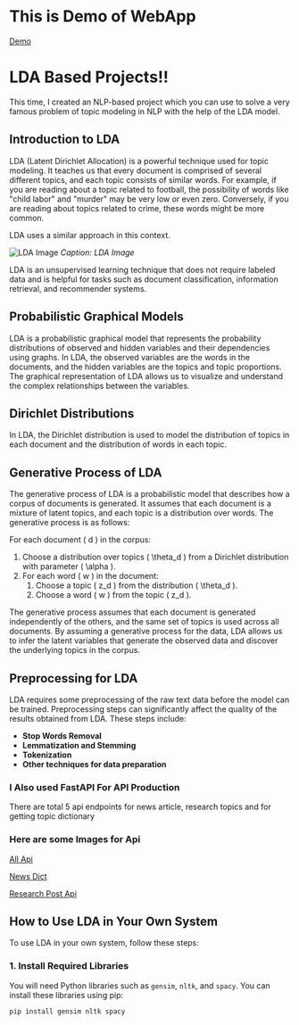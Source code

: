 # This is Demo of WebApp
[Demo](results/lda.mp4)

# LDA Based Projects!!

This time, I created an NLP-based project which you can use to solve a very famous problem of topic modeling in NLP with the help of the LDA model.

## Introduction to LDA

LDA (Latent Dirichlet Allocation) is a powerful technique used for topic modeling. It teaches us that every document is comprised of several different topics, and each topic consists of similar words. For example, if you are reading about a topic related to football, the possibility of words like "child labor" and "murder" may be very low or even zero. Conversely, if you are reading about topics related to crime, these words might be more common.

LDA uses a similar approach in this context.

![LDA Image](https://miro.medium.com/v2/resize:fit:850/1*VK5R_2YlRx3NbRIMbUxJ8Q.png)
*Caption: LDA Image*

LDA is an unsupervised learning technique that does not require labeled data and is helpful for tasks such as document classification, information retrieval, and recommender systems.

## Probabilistic Graphical Models

LDA is a probabilistic graphical model that represents the probability distributions of observed and hidden variables and their dependencies using graphs. In LDA, the observed variables are the words in the documents, and the hidden variables are the topics and topic proportions. The graphical representation of LDA allows us to visualize and understand the complex relationships between the variables.

## Dirichlet Distributions

In LDA, the Dirichlet distribution is used to model the distribution of topics in each document and the distribution of words in each topic.

## Generative Process of LDA

The generative process of LDA is a probabilistic model that describes how a corpus of documents is generated. It assumes that each document is a mixture of latent topics, and each topic is a distribution over words. The generative process is as follows:

For each document \( d \) in the corpus:
1. Choose a distribution over topics \( \theta_d \) from a Dirichlet distribution with parameter \( \alpha \).
2. For each word \( w \) in the document:
   1. Choose a topic \( z_d \) from the distribution \( \theta_d \).
   2. Choose a word \( w \) from the topic \( z_d \).

The generative process assumes that each document is generated independently of the others, and the same set of topics is used across all documents. By assuming a generative process for the data, LDA allows us to infer the latent variables that generate the observed data and discover the underlying topics in the corpus.


## Preprocessing for LDA

LDA requires some preprocessing of the raw text data before the model can be trained. Preprocessing steps can significantly affect the quality of the results obtained from LDA. These steps include:

- **Stop Words Removal**
- **Lemmatization and Stemming**
- **Tokenization**
- **Other techniques for data preparation**

### I Also used FastAPI For API Production
There are total 5 api endpoints for news article, research topics and for getting topic dictionary


### Here are some Images for Api
[All Api](results\AllApi.png)

[News Dict](results\Newsdict.png)

[Research Post Api](results\GetResearchApi.png)




## How to Use LDA in Your Own System

To use LDA in your own system, follow these steps:

### 1. Install Required Libraries

You will need Python libraries such as `gensim`, `nltk`, and `spacy`. You can install these libraries using pip:

```bash
pip install gensim nltk spacy

